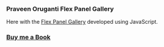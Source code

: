 ### Praveen Oruganti Flex Panel Gallery

Here with the [Flex Panel Gallery](https://praveenorugantitech.github.io/praveenorugantitech-vanilla-js/0_Projects/praveenorugantitech-flex-panel-gallery) developed using JavaScript.

### [Buy me a Book](https://www.buymeacoffee.com/praveenoruganti)

